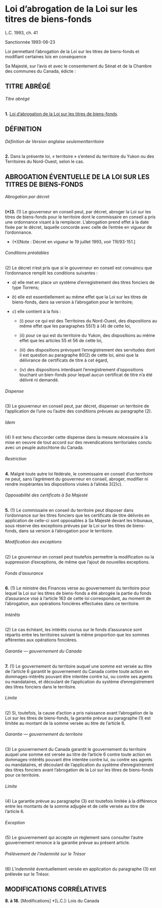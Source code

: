 # Loi d’abrogation de la Loi sur les titres de biens-fonds

L.C. 1993, ch. 41

Sanctionnée 1993-06-23

Loi permettant l’abrogation de la Loi sur les titres de biens-fonds et modifiant certaines lois en conséquence

Sa Majesté, sur l’avis et avec le consentement du Sénat et de la Chambre des communes du Canada, édicte :

## TITRE ABRÉGÉ

###### Titre abrégé

**1.** [Loi d’abrogation de la Loi sur les titres de biens-fonds](/canada/fra/lois/L/L-5.2.md).

## DÉFINITION

###### Définition de Version anglaise seulementterritoire

**2.** Dans la présente loi, « territoire » s’entend du territoire du Yukon ou des Territoires du Nord-Ouest, selon le cas.

## ABROGATION ÉVENTUELLE DE LA LOI SUR LES TITRES DE BIENS-FONDS

###### Abrogation par décret

**(*)3.** (1) Le gouverneur en conseil peut, par décret, abroger la Loi sur les titres de biens-fonds pour le territoire dont le commissaire en conseil a pris une ordonnance visant à la remplacer. L’abrogation prend effet à la date fixée par le décret, laquelle concorde avec celle de l’entrée en vigueur de l’ordonnance.

  * (*)[Note : Décret en vigueur le 19 juillet 1993, _voir_ TR/93-151.]

###### Conditions préalables

(2) Le décret n’est pris que si le gouverneur en conseil est convaincu que l’ordonnance remplit les conditions suivantes :

  * _a_) elle met en place un système d’enregistrement des titres fonciers de type Torrens;

  * _b_) elle est essentiellement au même effet que la Loi sur les titres de biens-fonds, dans sa version à l’abrogation pour le territoire;

  * _c_) elle contient à la fois :

    * (i) pour ce qui est des Territoires du Nord-Ouest, des dispositions au même effet que les paragraphes 55(1) à (4) de cette loi,

    * (ii) pour ce qui est du territoire du Yukon, des dispositions au même effet que les articles 55 et 56 de cette loi,

    * (iii) des dispositions prévoyant l’enregistrement des servitudes dont il est question au paragraphe 80(2) de cette loi, ainsi que la délivrance de certificats de titre à cet égard,

    * (iv) des dispositions interdisant l’enregistrement d’oppositions touchant un bien-fonds pour lequel aucun certificat de titre n’a été délivré ni demandé.

###### Dispense

(3) Le gouverneur en conseil peut, par décret, dispenser un territoire de l’application de l’une ou l’autre des conditions prévues au paragraphe (2).

###### Idem

(4) Il est tenu d’accorder cette dispense dans la mesure nécessaire à la mise en oeuvre de tout accord sur des revendications territoriales conclu avec un peuple autochtone du Canada.

###### Restriction

**4.** Malgré toute autre loi fédérale, le commissaire en conseil d’un territoire ne peut, sans l’agrément du gouverneur en conseil, abroger, modifier ni rendre inopérantes les dispositions visées à l’alinéa 3(2)_c_).

###### Opposabilité des certificats à Sa Majesté

**5.** (1) Le commissaire en conseil du territoire peut disposer dans l’ordonnance sur les titres fonciers que les certificats de titre délivrés en application de celle-ci sont opposables à Sa Majesté devant les tribunaux, sous réserve des exceptions prévues par la Loi sur les titres de biens-fonds, dans sa version à l’abrogation pour le territoire.

###### Modification des exceptions

(2) Le gouverneur en conseil peut toutefois permettre la modification ou la suppression d’exceptions, de même que l’ajout de nouvelles exceptions.

###### Fonds d’assurance

**6.** (1) Le ministre des Finances verse au gouvernement du territoire pour lequel la Loi sur les titres de biens-fonds a été abrogée la partie du fonds d’assurance visé à l’article 163 de cette loi correspondant, au moment de l’abrogation, aux opérations foncières effectuées dans ce territoire.

###### Intérêts

(2) Le cas échéant, les intérêts courus sur le fonds d’assurance sont répartis entre les territoires suivant la même proportion que les sommes afférentes aux opérations foncières.

###### Garantie — gouvernement du Canada

**7.** (1) Le gouvernement du territoire auquel une somme est versée au titre de l’article 6 garantit le gouvernement du Canada contre toute action en dommages-intérêts pouvant être intentée contre lui, ou contre ses agents ou mandataires, et découlant de l’application du système d’enregistrement des titres fonciers dans le territoire.

###### Limite

(2) Si, toutefois, la cause d’action a pris naissance avant l’abrogation de la Loi sur les titres de biens-fonds, la garantie prévue au paragraphe (1) est limitée au montant de la somme versée au titre de l’article 6.

###### Garantie — gouvernement du territoire

(3) Le gouvernement du Canada garantit le gouvernement du territoire auquel une somme est versée au titre de l’article 6 contre toute action en dommages-intérêts pouvant être intentée contre lui, ou contre ses agents ou mandataires, et découlant de l’application du système d’enregistrement des titres fonciers avant l’abrogation de la Loi sur les titres de biens-fonds pour ce territoire.

###### Limite

(4) La garantie prévue au paragraphe (3) est toutefois limitée à la différence entre les montants de la somme adjugée et de celle versée au titre de l’article 6.

###### Exception

(5) Le gouvernement qui accepte un règlement sans consulter l’autre gouvernement renonce à la garantie prévue au présent article.

###### Prélèvement de l’indemnité sur le Trésor

(6) L’indemnité éventuellement versée en application du paragraphe (3) est prélevée sur le Trésor.

## MODIFICATIONS CORRÉLATIVES

**8\. à 18.** [Modifications]
  *[L.C.]: Lois du Canada
